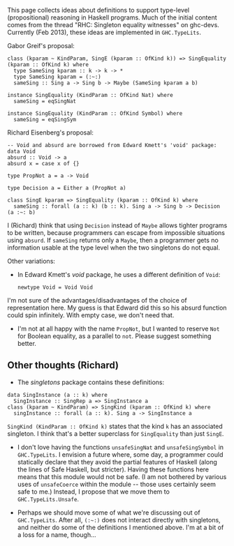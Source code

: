 
This page collects ideas about definitions to support type-level (propositional) reasoning in Haskell programs. Much of the initial content comes from the thread "RHC: Singleton equality witnesses" on ghc-devs. Currently (Feb 2013), these ideas are implemented in `GHC.TypeLits`.



Gabor Greif's proposal:


```wiki
class (kparam ~ KindParam, SingE (kparam :: OfKind k)) => SingEquality (kparam :: OfKind k) where
  type SameSing kparam :: k -> k -> *
  type SameSing kparam = (:~:)
  sameSing :: Sing a -> Sing b -> Maybe (SameSing kparam a b)

instance SingEquality (KindParam :: OfKind Nat) where
  sameSing = eqSingNat

instance SingEquality (KindParam :: OfKind Symbol) where
  sameSing = eqSingSym
```


Richard Eisenberg's proposal:


```wiki
-- Void and absurd are borrowed from Edward Kmett's 'void' package:
data Void
absurd :: Void -> a
absurd x = case x of {}

type PropNot a = a -> Void

type Decision a = Either a (PropNot a)

class SingE kparam => SingEquality (kparam :: OfKind k) where
  sameSing :: forall (a :: k) (b :: k). Sing a -> Sing b -> Decision (a :~: b)
```


I (Richard) think that using `Decision` instead of `Maybe` allows tighter programs to be written, because programmers can escape from impossible situations using `absurd`. If `sameSing` returns only a `Maybe`, then a programmer gets no information usable at the type level when the two singletons do not equal.



Other variations:


- In Edward Kmett's *void* package, he uses a different definition of `Void`:

  ```wiki
  newtype Void = Void Void
  ```


I'm not sure of the advantages/disadvantages of the choice of representation here. My guess is that Edward did this so his absurd function could spin infinitely. With empty case, we don't need that.


- I'm not at all happy with the name `PropNot`, but I wanted to reserve `Not` for Boolean equality, as a parallel to `not`. Please suggest something better.

## Other thoughts (Richard)


- The *singletons* package contains these definitions:

```wiki
data SingInstance (a :: k) where
  SingInstance :: SingRep a => SingInstance a
class (kparam ~ KindParam) => SingKind (kparam :: OfKind k) where
  singInstance :: forall (a :: k). Sing a -> SingInstance a
```


`SingKind (KindParam :: OfKind k)` states that the kind `k` has an associated singleton. I think that's a better superclass for `SingEquality` than just `SingE`.


- I don't love having the functions `unsafeSingNat` and `unsafeSingSymbol` in `GHC.TypeLits`. I envision a future where, some day, a programmer could statically declare that they avoid the partial features of Haskell (along the lines of Safe Haskell, but stricter). Having these functions here means that this module would not be safe. (I am not bothered by various uses of `unsafeCoerce` within the module -- those uses certainly seem safe to me.) Instead, I propose that we move them to `GHC.TypeLits.Unsafe`.

- Perhaps we should move some of what we're discussing out of `GHC.TypeLits`. After all, `(:~:)` does not interact directly with singletons, and neither do some of the definitions I mentioned above. I'm at a bit of a loss for a name, though...
